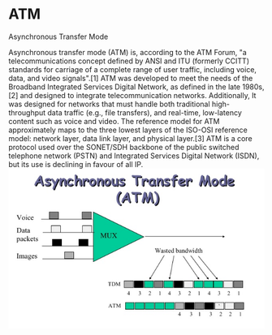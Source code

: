 # ATM


Asynchronous Transfer Mode

Asynchronous transfer mode (ATM) is, according to the ATM Forum, "a
telecommunications concept defined by ANSI and ITU (formerly CCITT)
standards for carriage of a complete range of user traffic, including
voice, data, and video signals".\[1\] ATM was developed to meet the
needs of the Broadband Integrated Services Digital Network, as defined
in the late 1980s,\[2\] and designed to integrate telecommunication
networks. Additionally, It was designed for networks that must handle
both traditional high-throughput data traffic (e.g., file transfers),
and real-time, low-latency content such as voice and video. The
reference model for ATM approximately maps to the three lowest layers of
the ISO-OSI reference model: network layer, data link layer, and
physical layer.\[3\] ATM is a core protocol used over the SONET/SDH
backbone of the public switched telephone network (PSTN) and Integrated
Services Digital Network (ISDN), but its use is declining in favour of
all IP.\
![](./images/15007798.png?width=480)

